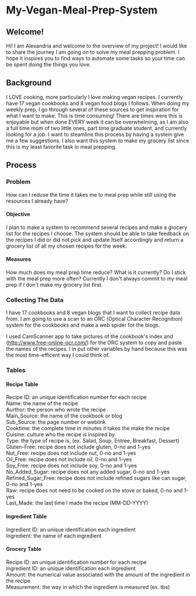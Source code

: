 # My-Vegan-Meal-Prep-System

## Welcome!
Hi! I am Alexandria and welcome to the overview of my project! I would like to share the journey I am going on to solve my meal prepping problem. I hope it inspires you to find ways to automate some tasks so your time can be spent doing the things you love.

## Background
I LOVE cooking, more particularly I love making vegan recipes. I currently have 17 vegan cookbooks and 8 vegan food blogs I follows. When doing my weekly prep, I go through several of these sources to get inspiration for what I want to make. This is time consuming! There are times were this is enjoyable but when done EVERY week it can be overwhelming, as I am also a full time mom of two little ones, part time graduate student, and currently looking for a job. I want to steamline this process by having a system give me a few suggestions. I also want this system to make my grocery list since this is my least favorite task in meal prepping. 

## Process

### Problem

How can I reduse the time it takes me to meal prep while still using the resources I already have?

#### Objective
I plan to make a system to recommend several recipes and make a grocery list for the recipes I choose. The system
should be able to take feedback on the recipes I did or did not pick and update itself accordingly and return a grocery
list of all my chosen recipes for the week. 
        
#### Measures
How much does my meal prep time reduce? What is it currently? Do I stick with the meal prep more often? Currently I don't always commit to my meal prep if I don't make my grocery list first.
              

### Collecting The Data 

I have 17 cookbooks and 8 vegan blogs that I want to collect recipe data from. I am going to use a scan to an ORC (Optical Character Recognition) system for the cookbooks and make a web spider for the blogs.   

I used CamScanner app to take pictures of the cookbook's index and (http://www.free-online-ocr.com/) for the ORC system to copy and paste the names of the recipes. I in put other variables by hand because this was the most time-efficent way I could think of. 


### Tables

#### Recipe Table
Recipe ID: an unique identification number for each recipe     
Name: the name of the recipe  
Aurthor: the person who wrote the recipe  
Main_Source: the name of the cookbook or blog  
Sub_Source: the page number or weblink  
Cooktime: the complete time in minutes it takes the make the recipe    
Cuisine: culture who the recipe is inspired by  
Type: the type of recipe is, (ex. Salad, Soup, Entree, Breakfast, Dessert)   
Gluten-Free: recipe does not include gluten, 0-no and 1-yes    
Nut_Free: recipe does not include nut, 0-no and 1-yes   
Oil_Free: recipe does not include oil, 0-no and 1-yes   
Soy_Free: recipe does not include soy, 0-no and 1-yes    
No_Added_Sugar: recipe does not any added sugar, 0-no and 1-yes   
Refined_Sugar_Free: recipe does not include refined sugars like can sugar, 0-no and 1-yes   
Raw: recipe does not need to be cooked on the stove or baked, 0-no and 1-yes  
Last_Made: the last time I made the recipe (MM-DD-YYYY)


#### Ingredient Table
Ingredient ID: an unique identification each ingredient   
Ingredient: the name of each ingredient    

#### Grocery Table
Recipe ID: an unique identification number for each recipe     
Ingredient ID: an unique identification each ingredient       
Amount: the numerical value associated with the amount of the ingredient in the recipe       
Measurement: the way in which the ingredient is measured (ex. tbs)       

